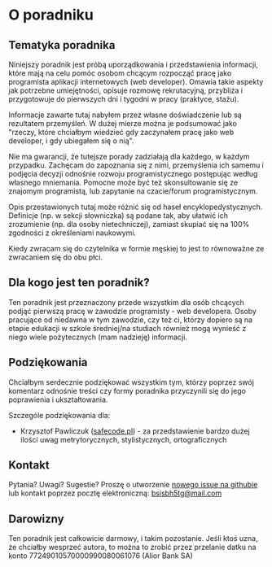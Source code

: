 # O poradniku

## Tematyka poradnika

Niniejszy poradnik jest próbą uporządkowania i przedstawienia informacji, które mają na celu pomóc osobom chcącym rozpocząć pracę jako programista aplikacji internetowych (web developer). Omawia takie aspekty jak potrzebne umiejętności, opisuje rozmowę rekrutacyjną, przybliża i przygotowuje do pierwszych dni i tygodni w pracy (praktyce, stażu).

Informacje zawarte tutaj nabyłem przez własne doświadczenie lub są rezultatem przemyśleń. W dużej mierze można je podsumować jako "rzeczy, które chciałbym wiedzieć gdy zaczynałem pracę jako web developer, i gdy ubiegałem się o nią".

Nie ma gwarancji, że tutejsze porady zadziałają dla każdego, w każdym przypadku. Zachęcam do zapoznania się z nimi, przemyślenia ich samemu i podjęcia decyzji odnośnie rozwoju programistycznego postępując według własnego mniemania. Pomocne może być też skonsultowanie się ze znajomym programistą, lub zapytanie na czacie/forum programistycznym.

Opis  przestawionych tutaj może różnić się od haseł encyklopedystycznych. Definicje (np. w sekcji słowniczka) są podane tak, aby ułatwić ich zrozumienie (np. dla osoby nietechniczej), zamiast skupiać się na 100% zgodności z określeniami naukowymi.

Kiedy zwracam się do czytelnika w formie męskiej to jest to równoważne ze zwracaniem się do obu płci.

## Dla kogo jest ten poradnik?

Ten poradnik jest przeznaczony przede wszystkim dla osób chcących podjąć pierwszą pracę w zawodzie programisty - web developera. Osoby pracujące od niedawna w tym zawodzie, czy też ci, którzy dopiero są na etapie edukacji w szkole średniej/na studiach również mogą wynieść z niego wiele pożytecznych (mam nadzieję) informacji.

## Podziękowania

Chciałbym serdecznie podziękować wszystkim tym, którzy poprzez swój komentarz odnośnie treści czy formy poradnika przyczynili się do jego poprawienia i ukształtowania.

Szczególe podziękowania dla:

- Krzysztof Pawliczuk ([safecode.pl](https://safecode.pl)) - za przedstawienie bardzo dużej ilości uwag metrytorycznych, stylistycznych, ortograficznych

## Kontakt

Pytania? Uwagi? Sugestie? Proszę o utworzenie [nowego issue na githubie](https://github.com/f4wst53dd/abc/issues/new) lub kontakt poprzez pocztę elektroniczną: bsisbh5tg@mail.com

## Darowizny

Ten poradnik jest całkowicie darmowy, i takim pozostanie. Jeśli ktoś uzna, że chciałby wesprzeć autora, to można to zrobić przez przelanie datku na konto 77249010570000990080061076 (Alior Bank SA)
